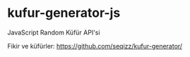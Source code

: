 # kufur-generator-js
JavaScript Random Küfür API'si

Fikir ve küfürler: https://github.com/seqizz/kufur-generator/
